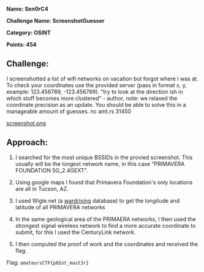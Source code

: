 **Name: Sen0rC4**

**Challenge Name: ScreenshotGuesser**

**Category: OSINT**

**Points: 454**



## Challenge:

I screenshotted a list of wifi networks on vacation but forgot where I was at.
To check your coordinates use the provided server (pass in format x, y, example: 123.456789, -123.456789).
"try to look at the direction ish in which stuff becomes more clustered" - author, note: we relaxed the coordinate precision as an update.
You should be able to solve this in a manageable amount of guesses.
nc amt.rs 31450

[screenshot.png](files/screenshot.png)

## Approach:

1. I searched for the most unique BSSIDs in the provied screenshot. This usually will be the longest network name, in this case “PRIMAVERA FOUNDATION 5G_2.4GEXT”. 

2. Using google maps I found that Primavera Foundation's only locations are all in Tucson, AZ.

3. I used Wigle.net (a [wardriving](https://en.wikipedia.org/wiki/Wardriving) database) to get the longitude and latitude of all PRIMAVERA networks

4. In the same geological area of the PRIMAERA networks, I then used the strongest signal wireless network to find a more accurate coordinate to submit, for this I used the CenturyLink network.

5. I then computed the proof of work and the coordinates and received the flag.

Flag: `amateursCTF{p01nt_mast3r}`









